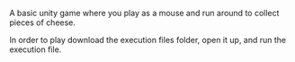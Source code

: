 A basic unity game where you play as a mouse and run around to collect pieces of cheese.

In order to play download the execution files folder, open it up, and run the execution file.
